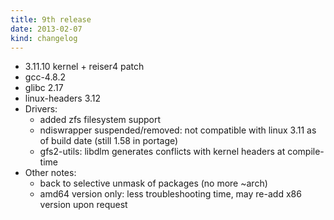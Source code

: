 ```yaml
---
title: 9th release
date: 2013-02-07
kind: changelog
---
```

* 3\.11\.10 kernel \+ reiser4 patch
* gcc\-4\.8\.2
* glibc 2\.17
* linux\-headers 3\.12
* Drivers\:
    * added zfs filesystem support
    * ndiswrapper suspended/removed\: not compatible with linux 3\.11 as of build date \(still 1\.58 in portage\)
    * gfs2-utils\: libdlm generates conflicts with kernel headers at compile-time
* Other notes\:
    * back to selective unmask of packages \(no more ~arch\)
	* amd64 version only\: less troubleshooting time, may re-add x86 version upon request
